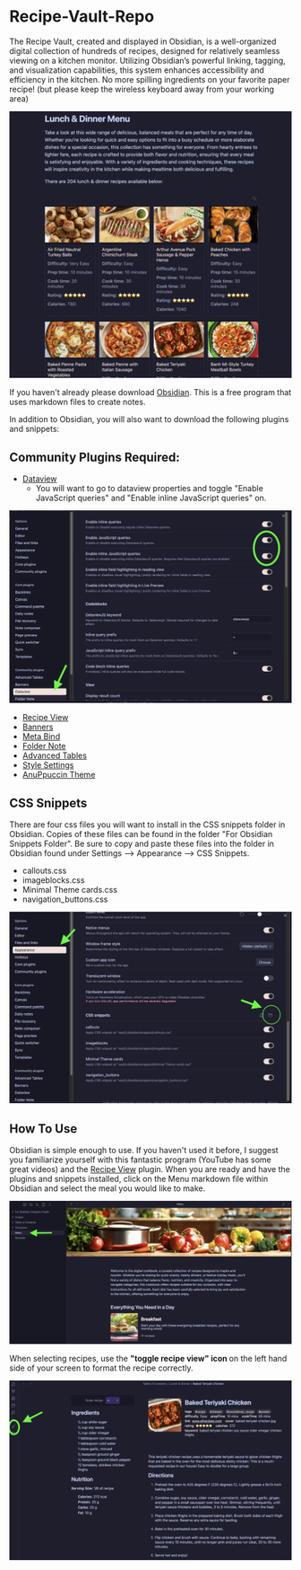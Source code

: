 # Recipe-Vault-Repo
 The Recipe Vault, created and displayed in Obsidian, is a well-organized digital collection of hundreds of recipes, designed for relatively seamless viewing on a kitchen monitor. Utilizing Obsidian’s powerful linking, tagging, and visualization capabilities, this system enhances accessibility and efficiency in the kitchen. No more spilling ingredients on your favorite paper recipe! (but please keep the wireless keyboard away from your working area)

![](https://github.com/rachel-shaw/Receipe-Vault-Repo/blob/main/Images/recipebook.png)

If you haven't already please download [Obsidian](https://obsidian.md/download). This is a free program that uses markdown files to create notes.

In addition to Obsidian, you will also want to download the following plugins and snippets:
## Community Plugins Required:
- [Dataview]([**obsidian://show-plugin?id=dataview**](obsidian://show-plugin?id=dataview))
	- You will want to go to dataview properties and toggle "Enable JavaScript queries" and "Enable inline JavaScript queries" on.

![](https://github.com/rachel-shaw/Receipe-Vault-Repo/blob/main/Images/dataviewinstructions.png)

- [Recipe View]([obsidian://show-plugin?id=recipe-view](obsidian://show-plugin?id=recipe-view))
- [Banners]([obsidian://show-plugin?id=obsidian-banners](obsidian://show-plugin?id=obsidian-banners))
- [Meta Bind]([obsidian://show-plugin?id=obsidian-meta-bind-plugin](obsidian://show-plugin?id=obsidian-meta-bind-plugin))
- [Folder Note]([obsidian://show-plugin?id=folder-note-plugin](obsidian://show-plugin?id=folder-note-plugin))
- [Advanced Tables]([obsidian://show-plugin?id=table-editor-obsidian](obsidian://show-plugin?id=table-editor-obsidian))
- [Style Settings]([obsidian://show-plugin?id=obsidian-style-settings](obsidian://show-plugin?id=obsidian-style-settings))
- [AnuPpuccin Theme](https://github.com/AnubisNekhet/AnuPpuccin)


## CSS Snippets
There are four css files you will want to install in the CSS snippets folder in Obsidian. Copies of these files can be found in the folder "For Obsidian Snippets Folder". Be sure to copy and paste these files into the folder in Obsidian found under Settings --> Appearance --> CSS Snippets.
- callouts.css
- imageblocks.css
- Minimal Theme cards.css
- navigation_buttons.css

![](https://github.com/rachel-shaw/Receipe-Vault-Repo/blob/main/Images/csssnippetfolderex.png)
## How To Use
Obsidian is simple enough to use. If you haven't used it before, I suggest you familiarize yourself with this fantastic program (YouTube has some great videos) and the [Recipe View]([obsidian://show-plugin?id=recipe-view](obsidian://show-plugin?id=recipe-view)) plugin. When you are ready and have the plugins and snippets installed, click on the Menu markdown file within Obsidian and select the meal you would like to make. 

![](https://github.com/rachel-shaw/Receipe-Vault-Repo/blob/main/Images/menuex.png)


When selecting recipes, use the <b>"toggle recipe view" icon </b> on the left hand side of your screen to format the recipe correctly. 

![](https://github.com/rachel-shaw/Receipe-Vault-Repo/blob/main/Images/recipeviewtoggle.png)